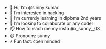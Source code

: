 - 👋 Hi, I’m @sunny kumar
- 👀 I’m interested in hacking
- 🌱 I’m currently learning in diploma 2nd years
- 💞️ I’m looking to collaborate on any coder 
- 📫 How to reach me my insta @x_sunny__03
- 😄 Pronouns: sunny
- ⚡ Fun fact: open minded

<!---
sunnykushwaha03/sunnykushwaha03 is a ✨ special ✨ repository because its `README.md` (this file) appears on your GitHub profile.
You can click the Preview link to take a look at your changes.
--->
